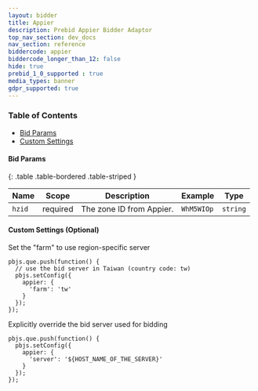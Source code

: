 ```yaml
---
layout: bidder
title: Appier
description: Prebid Appier Bidder Adaptor
top_nav_section: dev_docs
nav_section: reference
biddercode: appier
biddercode_longer_than_12: false
hide: true
prebid_1_0_supported : true
media_types: banner
gdpr_supported: true
---
```


### Table of Contents

- [Bid Params](#appier-bid-params)
- [Custom Settings](#appier-custom-settings)


<a name="appier-bid-params" />

#### Bid Params

{: .table .table-bordered .table-striped }

| Name      | Scope    | Description               | Example    | Type     |
|-----------|----------|---------------------------|------------|----------|
| `hzid`    | required | The zone ID from Appier.  | `WhM5WIOp` | `string` |


<a name="appier-custom-settings" />

#### Custom Settings (Optional)

Set the "farm" to use region-specific server
```
pbjs.que.push(function() {
  // use the bid server in Taiwan (country code: tw)
  pbjs.setConfig({
    appier: {
      'farm': 'tw'
    }
  });
});
```

Explicitly override the bid server used for bidding
```
pbjs.que.push(function() {
  pbjs.setConfig({
    appier: {
      'server': '${HOST_NAME_OF_THE_SERVER}'
    }
  });
});
```
